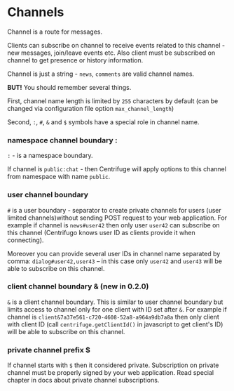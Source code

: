# Channels

Channel is a route for messages.

Clients can subscribe on channel to receive events related to this channel - new
messages, join/leave events etc. Also client must be subscribed on channel to get
presence or history information.

Channel is just a string - ``news``, ``comments`` are valid channel names.

**BUT!** You should remember several things.

First, channel name length is limited by `255` characters by default (can
be changed via configuration file option `max_channel_length`)

Second, `:`, `#`, `&` and `$` symbols have a special role in channel name.

### namespace channel boundary :

``:`` - is a namespace boundary.

If channel is `public:chat` - then Centrifuge will apply options to this channel
from namespace with name `public`.

### user channel boundary #

`#` is a user boundary - separator to create private channels for users (user limited
channels)without sending POST request to your web application. For example if channel
is `news#user42` then only user `user42` can subscribe on this channel (Centrifugo
knows user ID as clients provide it when connecting).

Moreover you can provide several user IDs in channel name separated by comma: `dialog#user42,user43` –
in this case only `user42` and `user43` will be able to subscribe on this channel.

### client channel boundary & (new in 0.2.0)

`&` is a client channel boundary. This is similar to user channel boundary but limits
access to channel only for one client with ID set after `&`. For example if channel is
`client&7a37e561-c720-4608-52a8-a964a9db7a8a` then only client with client ID
(call `centrifuge.getClientId()` in javascript to get client's ID) will be able to subscribe
on this channel.

### private channel prefix $

If channel starts with `$` then it considered private. Subscription on private channel
must be properly signed by your web application. Read special chapter in docs about
private channel subscriptions.
